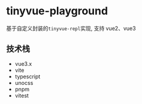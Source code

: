 # tinyvue-playground
基于自定义封装的`tinyvue-repl`实现, 支持 vue2、vue3

## 技术栈
- vue3.x
- vite
- typescript
- unocss
- pnpm
- vitest



